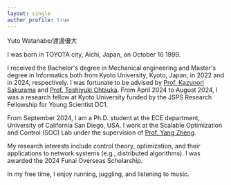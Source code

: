 ```yaml
---
layout: single
author_profile: true
---
```


Yuto Watanabe/渡邊優大

I was born in TOYOTA city, Aichi, Japan, on October 16 1999.

I received the Bachelor's degree in Mechanical engineering and Master's degree in Informatics both from Kyoto University, Kyoto, Japan, in 2022 and in 2024, respectively.
I was fortunate to be advised by [Prof. Kazunori Sakurama](http://www.ids.sys.i.kyoto-u.ac.jp/sakurama/index_e.html) and [Prof. Toshiyuki Ohtsuka](http://www.ids.sys.i.kyoto-u.ac.jp/~ohtsuka/index.htm).
From April 2024 to August 2024, I was a research fellow at Kyoto University funded by the JSPS Research Fellowship for Young Scientist DC1.

From September 2024, I am a Ph.D. student at the ECE department, University of California San Diego, USA.
I work at the Scalable Optimization and Control (SOC) Lab under the supervision of [Prof. Yang Zheng](https://zhengy09.github.io/index.html).

My research interests include control theory, optimization, and their applications to network systems (e.g., distributed algorithms).
I was awarded the 2024 Funai Overseas Scholarship.

In my free time, I enjoy running, juggling, and listening to music.
